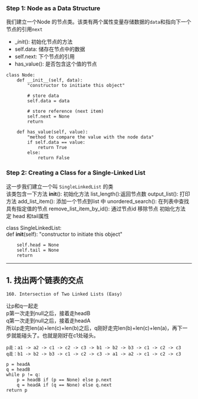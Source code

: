 ### Step 1: Node as a Data Structure
我们建立一个Node 的节点类。该类有两个属性变量存储数据的`data`和指向下一个节点的引用`next`

- __init_(): 初始化节点的方法
- self.data: 储存在节点中的数据
- self.next: 下个节点的引用
- has_value(): 是否包含这个值的节点

```
class Node:
    def __init__(self, data):
        "constructor to initiate this object"

        # store data
        self.data = data

        # store reference (next item)
        self.next = None
        return

    def has_value(self, value):
        "method to compare the value with the node data"
        if self.data == value:
            return True
        else:
            return False
```
            
### Step 2: Creating a Class for a Single-Linked List
这一步我们建立一个叫 `SingleLinkedList` 的类  
该类包含一下方法
__init__(): 初始化方法
list_length():返回节点数
output_list(): 打印方法
add_list_item(): 添加一个节点到list 中
unordered_search(): 在列表中查找具有指定值的节点
remove_list_item_by_id(): 通过节点id 移除节点
初始化方法
定 head 和tail属性


class SingleLinkedList:  
    def __init__(self):
        "constructor to initiate this object"

        self.head = None
        self.tail = None
        return
---
## 1. 找出两个链表的交点
`160. Intersection of Two Linked Lists (Easy)`

让p和q一起走  
p第一次走到null之后，接着走headB  
q第一次走到null之后，接着走headA  
所以p走完len(a)+len(c)+len(b)之后，q刚好走完len(b)+len(c)+len(a)，再下一步就能碰头了。也就是刚好在c1处碰头。

`p走：a1 -> a2 -> c1 -> c2 -> c3 -> b1 -> b2 -> b3 -> c1 -> c2 -> c3`  
`q走：b1 -> b2 -> b3 -> c1 -> c2 -> c3 -> a1 -> a2 -> c1 -> c2 -> c3`
```
p = headA
q = headB
while p != q:
    p = headB if (p == None) else p.next
    q = headA if (q == None) else q.next
return p
```
